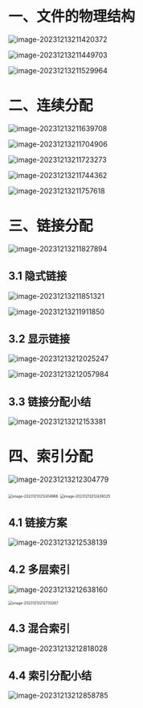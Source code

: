 # 一、文件的物理结构

![image-20231213211420372](22.文件的物理结构.assets/image-20231213211420372.png)

![image-20231213211449703](22.文件的物理结构.assets/image-20231213211449703.png)

![image-20231213211529964](22.文件的物理结构.assets/image-20231213211529964.png)

# 二、连续分配

![image-20231213211639708](22.文件的物理结构.assets/image-20231213211639708.png)

![image-20231213211704906](22.文件的物理结构.assets/image-20231213211704906.png)

![image-20231213211723273](22.文件的物理结构.assets/image-20231213211723273.png)

![image-20231213211744362](22.文件的物理结构.assets/image-20231213211744362.png)

![image-20231213211757618](22.文件的物理结构.assets/image-20231213211757618.png)

# 三、链接分配

![image-20231213211827894](22.文件的物理结构.assets/image-20231213211827894.png)

## 3.1  隐式链接

![image-20231213211851321](22.文件的物理结构.assets/image-20231213211851321.png)

![image-20231213211911850](22.文件的物理结构.assets/image-20231213211911850.png)

## 3.2 显示链接

![image-20231213212025247](22.文件的物理结构.assets/image-20231213212025247.png)

![image-20231213212057984](22.文件的物理结构.assets/image-20231213212057984.png)

## 3.3  链接分配小结

![image-20231213212153381](22.文件的物理结构.assets/image-20231213212153381.png)

# 四、索引分配

![image-20231213212304779](22.文件的物理结构.assets/image-20231213212304779.png)

<img src="22.文件的物理结构.assets/image-20231213212414966.png" alt="image-20231213212414966" style="zoom:50%;" />

<img src="22.文件的物理结构.assets/image-20231213212439325.png" alt="image-20231213212439325" style="zoom:50%;" />

## 4.1  链接方案

![image-20231213212538139](22.文件的物理结构.assets/image-20231213212538139.png)

## 4.2  多层索引

![image-20231213212638160](22.文件的物理结构.assets/image-20231213212638160.png)

<img src="22.文件的物理结构.assets/image-20231213212733267.png" alt="image-20231213212733267" style="zoom:50%;" />

## 4.3 混合索引

![image-20231213212818028](22.文件的物理结构.assets/image-20231213212818028.png)

## 4.4  索引分配小结

![image-20231213212858785](22.文件的物理结构.assets/image-20231213212858785.png)